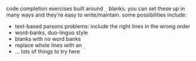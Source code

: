 code completion exercises built around `_` blanks. you can set these up in many ways and they're easy to write/maintain. some possibilities include:

- text-based parsons problems: include the right lines in the wrong order
- word-banks, duo-linguo style
- blanks with no word banks
- replace whole lines with an `_`
- ... lots of things to try here
